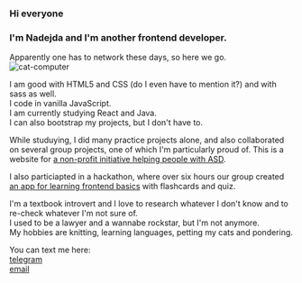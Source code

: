 ### Hi everyone
### I'm Nadejda and I'm another frontend developer.
Apparently one has to network these days, so here we go.  
![cat-computer](https://github.com/radionadejda/radionadejda/assets/131643073/39dcf551-11f0-481f-8960-fd27e50175bc)  

  I am good with HTML5 and CSS (do I even have to mention it?) and with sass as well.  
  I code in vanilla JavaScript.  
  I am currently studying React and Java.  
  I can also bootstrap my projects, but I don't have to.

While studuying, I did many practice projects alone, and also collaborated on several group projects, one of which I'm particularly proud of.
This is a website for [a non-profit initiative helping people with ASD](https://n3kr4s0v4.github.io/project_ASD/).  

I also particiapted in a hackathon, where over six hours our group created [an app for learning frontend basics](https://goncharovastacy.github.io/itgirlshackathon/) with flashcards and quiz. 

I'm a textbook introvert and I love to research whatever I don't know and to re-check whatever I'm not sure of.  
I used to be a lawyer and a wannabe rockstar, but I'm not anymore.  
My hobbies are knitting, learning languages, petting my cats and pondering.

You can text me here:  
[telegram](t.me/grrrgrrrgrrr)  
[email](radionadejda@gmail.com)  
